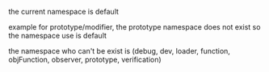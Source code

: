 the current namespace is default

example for prototype/modifier, the prototype namespace does not exist so the namespace use is default

the namespace who can't be exist is (debug, dev, loader, function, objFunction, observer, prototype, verification)